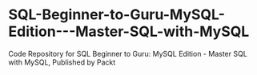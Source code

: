 # SQL-Beginner-to-Guru-MySQL-Edition---Master-SQL-with-MySQL
Code Repository for SQL Beginner to Guru: MySQL Edition - Master SQL with MySQL, Published by Packt

